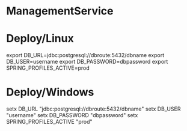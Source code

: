 # ManagementService

# Deploy/Linux

export DB_URL=jdbc:postgresql://dbroute:5432/dbname
export DB_USER=username
export DB_PASSWORD=dbpassword
export SPRING_PROFILES_ACTIVE=prod

# Deploy/Windows

setx DB_URL "jdbc:postgresql://dbroute:5432/dbname"
setx DB_USER "username"
setx DB_PASSWORD "dbpassword"
setx SPRING_PROFILES_ACTIVE "prod"
